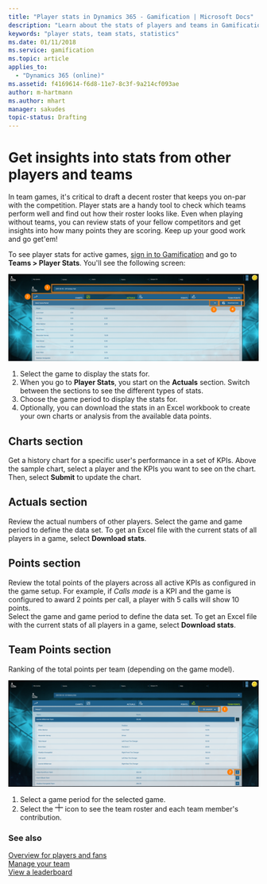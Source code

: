 ```yaml
---
title: "Player stats in Dynamics 365 - Gamification | Microsoft Docs"
description: "Learn about the stats of players and teams in Gamification."
keywords: "player stats, team stats, statistics"
ms.date: 01/11/2018
ms.service: gamification
ms.topic: article
applies_to:
  - "Dynamics 365 (online)"
ms.assetid: f4169614-f6d8-11e7-8c3f-9a214cf093ae
author: m-hartmann
ms.author: mhart
manager: sakudes
topic-status: Drafting
---
```


# Get insights into stats from other players and teams

In team games, it's critical to draft a decent roster that keeps you on-par with the competition. Player stats are a handy tool to check which teams perform well and find out how their roster looks like. Even when playing without teams, you can review stats of your fellow competitors and get insights into how many points they are scoring. Keep up your good work and go get'em!

To see player stats for active games, [sign in to Gamification](sign-in.md) and go to **Teams > Player Stats**. You'll see the following screen: 

![Actuals section in player stats with highlighted controls](media/player-stats-actuals-section.png "Actuals section in player stats with highlighted controls")
 
1)	Select the game to display the stats for.
2)	When you go to **Player Stats**, you start on the **Actuals** section. Switch between the sections to see the different types of stats.
3)	Choose the game period to display the stats for. 
4)	Optionally, you can download the stats in an Excel workbook to create your own charts or analysis from the available data points. 

## Charts section

Get a history chart for a specific user's performance in a set of KPIs. Above the sample chart, select a player and the KPIs you want to see on the chart. Then, select **Submit** to update the chart. 

## Actuals section

Review the actual numbers of other players. Select the game and game period to define the data set. To get an Excel file with the current stats of all players in a game, select **Download stats**. 

## Points section

Review the total points of the players across all active KPIs as configured in the game setup. For example, if _Calls made_ is a KPI and the game is configured to award 2 points per call, a player with 5 calls will show 10 points.    
Select the game and game period to define the data set. To get an Excel file with the current stats of all players in a game, select **Download stats**.

## Team Points section

Ranking of the total points per team (depending on the game model). 

![Team points section in player stats with highlighted controls](media/player-stats-team-points-section.png "Team points section in player stats with highlighted controls")

1.	Select a game period for the selected game.
2.	Select the ![Expand the team view to see individual players](media/add-button-gamification.png "Expand the team view to see individual players") icon to see the team roster and each team member's contribution. 

### See also

[Overview for players and fans](for-players-fans.md)    
[Manage your team](manage-fantasy-team.md)    
[View a leaderboard](view-leaderboard.md)